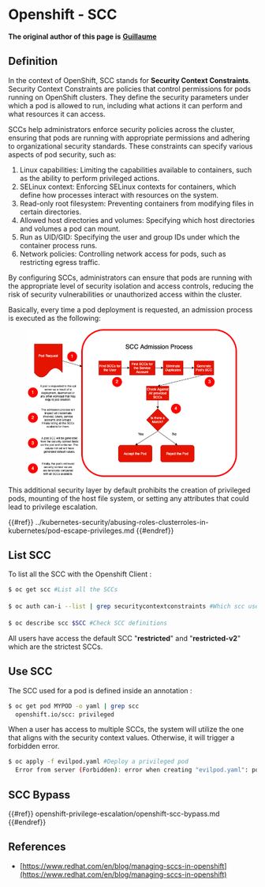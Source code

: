 # Openshift - SCC

**The original author of this page is** [**Guillaume**](https://www.linkedin.com/in/guillaume-chapela-ab4b9a196)

## Definition

In the context of OpenShift, SCC stands for **Security Context Constraints**. Security Context Constraints are policies that control permissions for pods running on OpenShift clusters. They define the security parameters under which a pod is allowed to run, including what actions it can perform and what resources it can access.

SCCs help administrators enforce security policies across the cluster, ensuring that pods are running with appropriate permissions and adhering to organizational security standards. These constraints can specify various aspects of pod security, such as:

1. Linux capabilities: Limiting the capabilities available to containers, such as the ability to perform privileged actions.
2. SELinux context: Enforcing SELinux contexts for containers, which define how processes interact with resources on the system.
3. Read-only root filesystem: Preventing containers from modifying files in certain directories.
4. Allowed host directories and volumes: Specifying which host directories and volumes a pod can mount.
5. Run as UID/GID: Specifying the user and group IDs under which the container process runs.
6. Network policies: Controlling network access for pods, such as restricting egress traffic.

By configuring SCCs, administrators can ensure that pods are running with the appropriate level of security isolation and access controls, reducing the risk of security vulnerabilities or unauthorized access within the cluster.

Basically, every time a pod deployment is requested, an admission process is executed as the following:

<figure><img src="../../images/Managing SCCs in OpenShift-1.png" alt=""><figcaption></figcaption></figure>

This additional security layer by default prohibits the creation of privileged pods, mounting of the host file system, or setting any attributes that could lead to privilege escalation.

{{#ref}}
../kubernetes-security/abusing-roles-clusterroles-in-kubernetes/pod-escape-privileges.md
{{#endref}}

## List SCC

To list all the SCC with the Openshift Client :

```bash
$ oc get scc #List all the SCCs

$ oc auth can-i --list | grep securitycontextconstraints #Which scc user can use

$ oc describe scc $SCC #Check SCC definitions
```

All users have access the default SCC "**restricted**" and "**restricted-v2**" which are the strictest SCCs.

## Use SCC

The SCC used for a pod is defined inside an annotation :

```bash
$ oc get pod MYPOD -o yaml | grep scc
  openshift.io/scc: privileged
```

When a user has access to multiple SCCs, the system will utilize the one that aligns with the security context values. Otherwise, it will trigger a forbidden error.

```bash
$ oc apply -f evilpod.yaml #Deploy a privileged pod
  Error from server (Forbidden): error when creating "evilpod.yaml": pods "evilpod" is forbidden: unable to validate against any security context constrain
```

## SCC Bypass

{{#ref}}
openshift-privilege-escalation/openshift-scc-bypass.md
{{#endref}}

## References

- [https://www.redhat.com/en/blog/managing-sccs-in-openshift](https://www.redhat.com/en/blog/managing-sccs-in-openshift)




